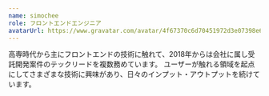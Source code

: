 ```yaml
---
name: simochee
role: フロントエンドエンジニア
avatarUrl: https://www.gravatar.com/avatar/4f67370c6d70451972d3e07398e675f4?s=256
---
```


高専時代から主にフロントエンドの技術に触れて、2018年からは会社に属し受託開発案件のテックリードを複数務めています。
ユーザーが触れる領域を起点にしてさまざまな技術に興味があり、日々のインプット・アウトプットを続けています。
